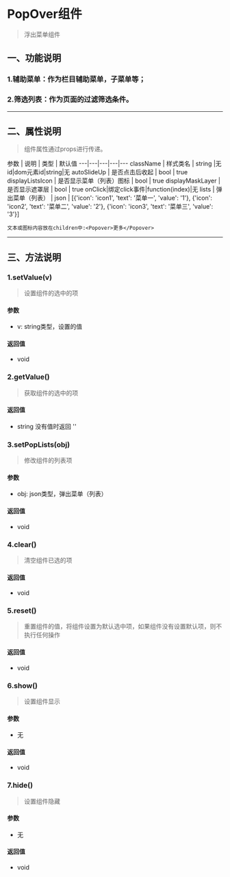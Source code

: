 # PopOver组件
> 浮出菜单组件
## 一、功能说明
### 1.辅助菜单：作为栏目辅助菜单，子菜单等；
### 2.筛选列表：作为页面的过滤筛选条件。
---

## 二、属性说明
> 组件属性通过props进行传递。

参数 | 说明 | 类型 | 默认值
---|---|---|---|---
className | 样式类名 | string |无
id|dom元素id|string|无
autoSlideUp | 是否点击后收起 | bool | true
displayListsIcon | 是否显示菜单（列表）图标 | bool | true
displayMaskLayer | 是否显示遮罩层 | bool | true
onClick|绑定click事件|function(index)|无
lists | 弹出菜单（列表） | json | [{'icon': 'icon1', 'text': '菜单一', 'value': '1'}, {'icon': 'icon2', 'text': '菜单二', 'value': '2'}, {'icon': 'icon3', 'text': '菜单三', 'value': '3'}]

`文本或图标内容放在children中:<Popover>更多</Popover>`

---


## 三、方法说明
### 1.setValue(v)
> 设置组件的选中的项

#### 参数
- v: string类型，设置的值

#### 返回值
- void

### 2.getValue()
> 获取组件的选中的项

#### 返回值
- string 没有值时返回 ''

### 3.setPopLists(obj)
> 修改组件的列表项

#### 参数
- obj: json类型，弹出菜单（列表）

#### 返回值
- void

### 4.clear()
> 清空组件已选的项

#### 返回值
- void

### 5.reset()
> 重置组件的值，将组件设置为默认选中项，如果组件没有设置默认项，则不执行任何操作

#### 返回值
- void


### 6.show()
> 设置组件显示

#### 参数
- 无

#### 返回值
- void

### 7.hide()
> 设置组件隐藏

#### 参数
- 无

#### 返回值
- void
